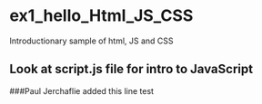 # ex1_hello_Html_JS_CSS
Introductionary sample of html, JS and CSS

## Look at script.js file for intro to JavaScript

###Paul Jerchaflie added this line
test